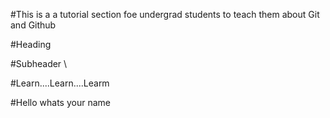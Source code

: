 #This is a a tutorial section foe undergrad students to teach them about Git and Github

#Heading

#Subheader
\

#Learn....Learn....Learm

#Hello whats your name



